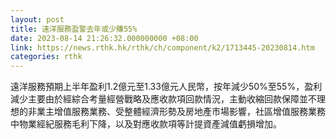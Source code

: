 ```yaml
---
layout: post
title: 遠洋服務盈警去年或少賺55%
date: 2023-08-14 21:26:32.000000000 +08:00
link: https://news.rthk.hk/rthk/ch/component/k2/1713445-20230814.htm
categories: rthk
---
```


遠洋服務預期上半年盈利1.2億元至1.33億元人民幣，按年減少50%至55%，盈利減少主要由於經綜合考量經營戰略及應收款項回款情況，主動收縮回款保障並不理想的非業主增值服務業務、受整體經濟形勢及房地產市場影響，社區增值服務業務中物業經紀服務毛利下降，以及對應收款項等計提資產減值虧損增加。
